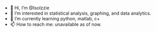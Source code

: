 - 👋 Hi, I’m @IsoIzzie
- 👀 I’m interested in statistical analysis, graphing, and data analytics.
- 🌱 I’m currently learning python, matlab, c+
- 📫 How to reach me: unavailable as of now.

<!---
IsoIzzie/IsoIzzie is a ✨ special ✨ repository because its `README.md` (this file) appears on your GitHub profile.
You can click the Preview link to take a look at your changes.
--->
